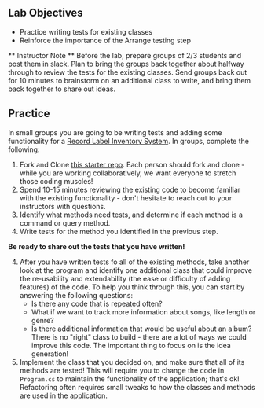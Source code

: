 ## Lab Objectives
* Practice writing tests for existing classes
* Reinforce the importance of the Arrange testing step

** Instructor Note **  Before the lab, prepare groups of 2/3 students and post them in slack.  Plan to bring the groups back together about halfway through to review the tests for the existing classes.  Send groups back out for 10 minutes to brainstorm on an additional class to write, and bring them back together to share out ideas.

## Practice

In small groups you are going to be writing tests and adding some functionality for a [Record Label Inventory System](https://github.com/turingschool-examples/RecordLabel).  In groups, complete the following:

1. Fork and Clone [this starter repo](https://github.com/turingschool-examples/RecordLabel).  Each person should fork and clone - while you are working collaboratively, we want everyone to stretch those coding muscles!
2. Spend 10-15 minutes reviewing the existing code to become familiar with the existing functionality - don't hesitate to reach out to your instructors with questions.
3. Identify what methods need tests, and determine if each method is a command or query method.
3. Write tests for the method you identified in the previous step.

<!-- Do  you think it would be helpful before students actually write some tests is to have a step where they just identify a) what to test and b) is it a command or query test? I think that way if we have students who can't even do that first step, we know exactly where we need to work with them on. ✅-->

**Be ready to share out the tests that you have written!**

4. After you have written tests fo all of the existing methods, take another look at the program and identify one additional class that could improve the re-usability and extendability (the ease or difficulty of adding features) of the code. To help you think through this, you can start by answering the following questions:
    * Is there any code that is repeated often?
    * What if we want to track more information about songs, like length or genre?
    * Is there additional information that would be useful about an album?
There is no "right" class to build - there are a lot of ways we could improve this code.  The important thing to focus on is the idea generation!
5. Implement the class that you decided on, and make sure that all of its methods are tested!  This will require you to change the code in `Program.cs` to maintain the functionality of the application; that's ok!  Refactoring often requires small tweaks to how the classes and methods are used in the application.




